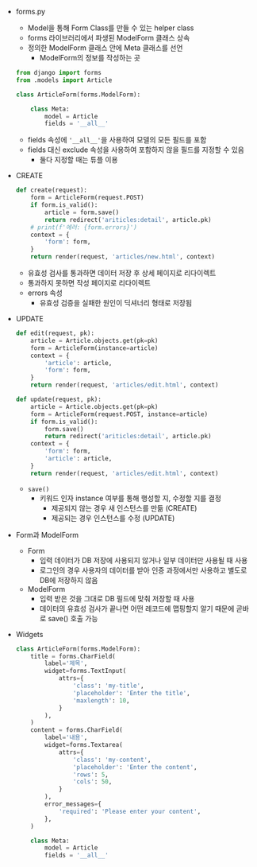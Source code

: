 - forms.py
    - Model을 통해 Form Class를 만들 수 있는 helper class
    - forms 라이브러리에서 파생된 ModelForm 클래스 상속
    - 정의한 ModelForm 클래스 안에 Meta 클래스를 선언
        - ModelForm의 정보를 작성하는 곳
    ```python
    from django import forms
    from .models import Article

    class ArticleForm(forms.ModelForm):

        class Meta:
            model = Article
            fields = '__all__'
    ```
    - fields 속성에 `'__all__'`을 사용하여 모델의 모든 필드를 포함
    - fields 대신 exclude 속성을 사용하여 포함하지 않을 필드를 지정할 수 있음
        - 둘다 지정할 때는 튜플 이용

- CREATE
    ```python
    def create(request):
        form = ArticleForm(request.POST)
        if form.is_valid():
            article = form.save()
            return redirect('ariticles:detail', article.pk)
        # print(f'에러: {form.errors}')
        context = {
            'form': form,
        }
        return render(request, 'articles/new.html', context)
    ```
    - 유효성 검사를 통과하면 데이터 저장 후 상세 페이지로 리다이렉트
    - 통과하지 못하면 작성 페이지로 리다이렉트
    - errors 속성
        - 유효성 검증을 실패한 원인이 딕셔너리 형태로 저장됨

- UPDATE
    ```python
    def edit(request, pk):
        article = Article.objects.get(pk=pk)
        form = ArticleForm(instance=article)
        context = {
            'article': article,
            'form': form,
        }
        return render(request, 'articles/edit.html', context)
    ```
    ```python
    def update(request, pk):
        article = Article.objects.get(pk=pk)
        form = ArticleForm(request.POST, instance=article)
        if form.is_valid():
            form.save()
            return redirect('ariticles:detail', article.pk)
        context = {
            'form': form,
            'article': article,
        }
        return render(request, 'articles/edit.html', context)
    ```
    - `save()`
        - 키워드 인자 instance 여부를 통해 행성할 지, 수정할 지를 결정
            - 제공되지 않는 경우 새 인스턴스를 만듦 (CREATE)
            - 제공되는 경우 인스턴스를 수정 (UPDATE)

- Form과 ModelForm
    - Form
        - 입력 데이터가 DB 저장에 사용되지 않거나 일부 데이터만 사용될 때 사용
        - 로그인의 경우 사용자의 데이터를 받아 인증 과정에서만 사용하고 별도로 DB에 저장하지 않음
    - ModelForm
        - 입력 받은 것을 그대로 DB 필드에 맞춰 저장할 때 사용
        - 데이터의 유효성 검사가 끝나면 어떤 레코드에 맵핑할지 알기 때문에 곧바로 save() 호출 가능

- Widgets
    ```python
    class ArticleForm(forms.ModelForm):
        title = forms.CharField(
            label='제목',
            widget=forms.TextInput(
                attrs={
                    'class': 'my-title',
                    'placeholder': 'Enter the title',
                    'maxlength': 10,
                }
            ),
        )
        content = forms.CharField(
            label='내용',
            widget=forms.Textarea(
                attrs={
                    'class': 'my-content',
                    'placeholder': 'Enter the content',
                    'rows': 5,
                    'cols': 50,
                }
            ),
            error_messages={
                'required': 'Please enter your content',
            },
        )

        class Meta:
            model = Article
            fields = '__all__'
    ```
